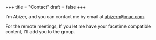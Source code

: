 +++
title = "Contact"
draft = false
+++

I'm Abizer, and you can contact me by email at [abizern@mac.com](mailto:abizern@mac.com).

For the remote meetings, If you let me have your facetime compatible content, I'll add you to the group.
